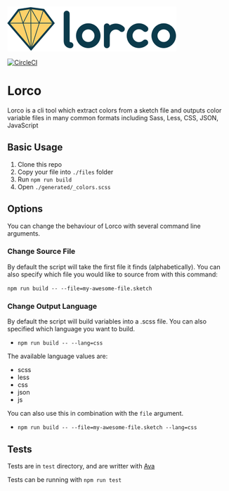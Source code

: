 ![Lorco logo](docs/images/lorco-logo.png)

[![CircleCI](https://circleci.com/gh/turbulent/lorco.svg?style=svg)](https://circleci.com/gh/turbulent/lorco)

# Lorco

Lorco is a cli tool which extract colors from a sketch file and outputs color
variable files in many common formats including Sass, Less, CSS, JSON, JavaScript

## Basic Usage

1. Clone this repo
2. Copy your file into `./files` folder
3. Run `npm run build`
4. Open `./generated/_colors.scss`

## Options

You can change the behaviour of Lorco with several command line arguments.

### Change Source File

By default the script will take the first file it finds (alphabetically).
You can also specify which file you would like to source from with this command:

`npm run build -- --file=my-awesome-file.sketch`

### Change Output Language

By default the script will build variables into a .scss file.
You can also specified which language you want to build.

- `npm run build -- --lang=css`

The available language values are:
- scss
- less
- css
- json
- js

You can also use this in combination with the `file` argument.

- `npm run build -- --file=my-awesome-file.sketch --lang=css`

## Tests

Tests are in `test` directory, and are writter with [Ava](https://github.com/avajs/ava)

Tests can be running with `npm run test`
